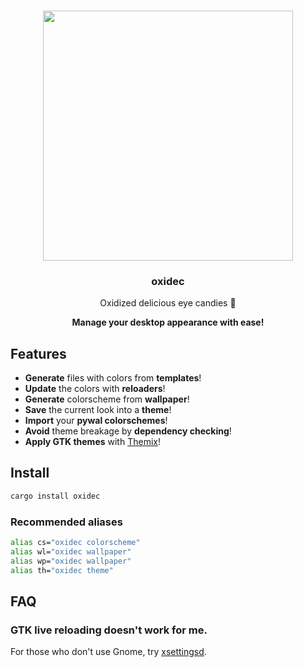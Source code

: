 <h3 align="center">
    <img
        src="https://github.com/mrtnvgr/oxidec/assets/48406064/8ce1565d-f65a-4664-92fe-995aacb74d7c"
        width="400px"
        height="400px"
    />
</h3>
<h3 align="center">oxidec</h3>
<p align="center">Oxidized delicious eye candies 🍬</p>
<p align="center"><b>Manage your desktop appearance with ease!</b></h3>

## Features

- **Generate** files with colors from **templates**!
- **Update** the colors with **reloaders**!
- **Generate** colorscheme from **wallpaper**!
- **Save** the current look into a **theme**!
- **Import** your **pywal colorschemes**!
- **Avoid** theme breakage by **dependency checking**!
- **Apply GTK themes** with [Themix](https://github.com/themix-project/themix-gui)!

## Install

```sh
cargo install oxidec
```

### Recommended aliases

```sh
alias cs="oxidec colorscheme"
alias wl="oxidec wallpaper"
alias wp="oxidec wallpaper"
alias th="oxidec theme"
```

## FAQ

### GTK live reloading doesn't work for me.

For those who don't use Gnome, try [xsettingsd](https://codeberg.org/derat/xsettingsd).
